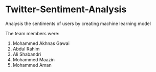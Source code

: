 # Twitter-Sentiment-Analysis
Analysis the sentiments of users by creating machine learning model

The team members were:
1. Mohammed Akhnas Gawai
2. Abdul Rahim
3. Ali Shabandri
4. Mohammed Maazin
5. Mohammed Aman
